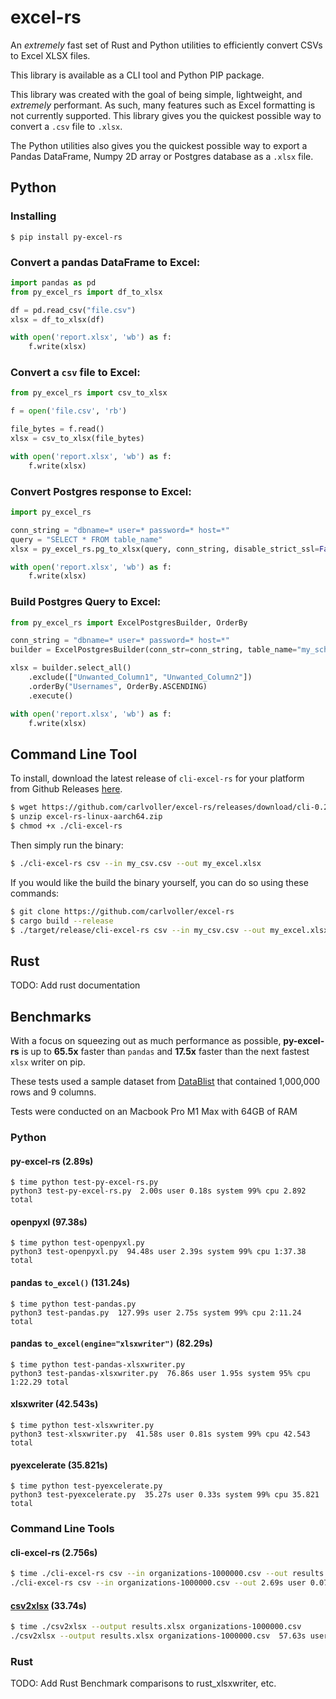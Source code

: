 # excel-rs

An *extremely* fast set of Rust and Python utilities to efficiently convert CSVs to Excel XLSX files.

This library is available as a CLI tool and Python PIP package.

This library was created with the goal of being simple, lightweight, and *extremely* performant. As such, many features such as Excel formatting is not currently supported. This library gives you the quickest possible way to convert a `.csv` file to `.xlsx`.

The Python utilities also gives you the quickest possible way to export a Pandas DataFrame, Numpy 2D array or Postgres database as a `.xlsx` file.

## Python

### Installing
```
$ pip install py-excel-rs 
```

### Convert a pandas DataFrame to Excel:
```python
import pandas as pd
from py_excel_rs import df_to_xlsx

df = pd.read_csv("file.csv")
xlsx = df_to_xlsx(df)

with open('report.xlsx', 'wb') as f:
    f.write(xlsx)
```

### Convert a `csv` file to Excel:
```python
from py_excel_rs import csv_to_xlsx

f = open('file.csv', 'rb')

file_bytes = f.read()
xlsx = csv_to_xlsx(file_bytes)

with open('report.xlsx', 'wb') as f:
    f.write(xlsx)
```

### Convert Postgres response to Excel:
```python
import py_excel_rs

conn_string = "dbname=* user=* password=* host=*"
query = "SELECT * FROM table_name"
xlsx = py_excel_rs.pg_to_xlsx(query, conn_string, disable_strict_ssl=False)

with open('report.xlsx', 'wb') as f:
    f.write(xlsx)
```

### Build Postgres Query to Excel:
```python
from py_excel_rs import ExcelPostgresBuilder, OrderBy

conn_string = "dbname=* user=* password=* host=*"
builder = ExcelPostgresBuilder(conn_str=conn_string, table_name="my_schema.my_table")

xlsx = builder.select_all()
    .exclude(["Unwanted_Column1", "Unwanted_Column2"])
    .orderBy("Usernames", OrderBy.ASCENDING)
    .execute()

with open('report.xlsx', 'wb') as f:
    f.write(xlsx)
```

## Command Line Tool
To install, download the latest release of `cli-excel-rs` for your platform from Github Releases [here](https://github.com/carlvoller/excel-rs/releases?q=cli-excel-rs&expanded=true).
```bash
$ wget https://github.com/carlvoller/excel-rs/releases/download/cli-0.2.0/excel-rs-linux-aarch64.zip
$ unzip excel-rs-linux-aarch64.zip
$ chmod +x ./cli-excel-rs
```
Then simply run the binary:
```bash
$ ./cli-excel-rs csv --in my_csv.csv --out my_excel.xlsx
```

If you would like the build the binary yourself, you can do so using these commands:
```bash
$ git clone https://github.com/carlvoller/excel-rs
$ cargo build --release
$ ./target/release/cli-excel-rs csv --in my_csv.csv --out my_excel.xlsx
```

## Rust
TODO: Add rust documentation

## Benchmarks
With a focus on squeezing out as much performance as possible, **py-excel-rs** is up to **65.5x** faster than `pandas` and **17.5x** faster than the next fastest `xlsx` writer on pip.

These tests used a sample dataset from [DataBlist](https://www.datablist.com/learn/csv/download-sample-csv-files) that contained 1,000,000 rows and 9 columns.

Tests were conducted on an Macbook Pro M1 Max with 64GB of RAM

### Python 

#### py-excel-rs (2.89s)
```
$ time python test-py-excel-rs.py
python3 test-py-excel-rs.py  2.00s user 0.18s system 99% cpu 2.892 total
```

#### openpyxl (97.38s)
```
$ time python test-openpyxl.py
python3 test-openpyxl.py  94.48s user 2.39s system 99% cpu 1:37.38 total
```

#### pandas `to_excel()` (131.24s)
```
$ time python test-pandas.py
python3 test-pandas.py  127.99s user 2.75s system 99% cpu 2:11.24 total
```

#### pandas `to_excel(engine="xlsxwriter")` (82.29s)
```
$ time python test-pandas-xlsxwriter.py
python3 test-pandas-xlsxwriter.py  76.86s user 1.95s system 95% cpu 1:22.29 total
```

#### xlsxwriter (42.543s)
```
$ time python test-xlsxwriter.py
python3 test-xlsxwriter.py  41.58s user 0.81s system 99% cpu 42.543 total
```

#### pyexcelerate (35.821s)
```
$ time python test-pyexcelerate.py
python3 test-pyexcelerate.py  35.27s user 0.33s system 99% cpu 35.821 total
```

### Command Line Tools

#### cli-excel-rs (2.756s)
```bash
$ time ./cli-excel-rs csv --in organizations-1000000.csv --out results.xlsx
./cli-excel-rs csv --in organizations-1000000.csv --out 2.69s user 0.07s system 99% cpu 2.756 total
```

#### [csv2xlsx](https://github.com/mentax/csv2xlsx?tab=readme-ov-file)  (33.74s)
```bash
$ time ./csv2xlsx --output results.xlsx organizations-1000000.csv
./csv2xlsx --output results.xlsx organizations-1000000.csv  57.63s user 1.62s system 175% cpu 33.740 total
```

### Rust

TODO: Add Rust Benchmark comparisons to rust_xlsxwriter, etc.